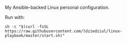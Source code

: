 My Ansible-backed Linux personal configuration.

Run with:

```sh -c "$(curl -fsSL https://raw.githubusercontent.com/ldziedziul/linux-playbook/master/start.sh)"```
